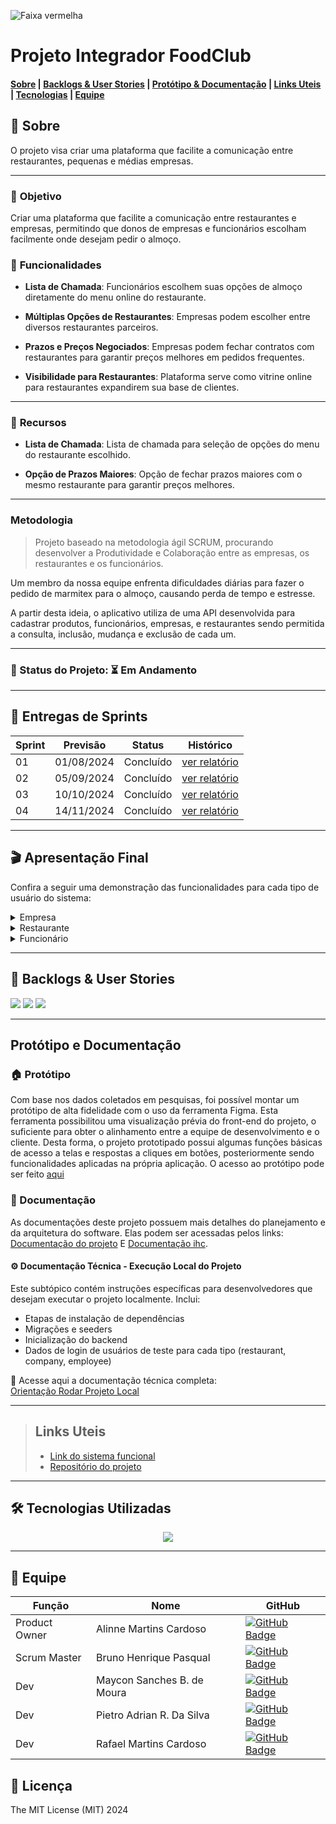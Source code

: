 ![Faixa vermelha](https://github.com/alinnecardoso/DocumentacaoFoodClub/blob/main/assets/banner/banner.png)



# Projeto Integrador FoodClub

#### [Sobre](#-Sobre) | [Backlogs & User Stories](#-backlogs--user-stories) | [Protótipo & Documentação](#protótipo-e-documentação) | [Links Uteis](#links-uteis) | [Tecnologias](#%EF%B8%8F-tecnologias-utilizadas) | [Equipe](#-equipe)

## 📑 Sobre

O projeto visa criar uma plataforma que facilite a comunicação entre restaurantes, pequenas e médias empresas.

---

### 🎯 **Objetivo**


Criar uma plataforma que facilite a comunicação entre restaurantes e empresas, permitindo que donos de empresas e funcionários escolham facilmente onde desejam pedir o almoço.


### 🚀 **Funcionalidades**

* **Lista de Chamada**: Funcionários escolhem suas opções de almoço diretamente do menu online do restaurante.

* **Múltiplas Opções de Restaurantes**: Empresas podem escolher entre diversos restaurantes parceiros.

* **Prazos e Preços Negociados**: Empresas podem fechar contratos com restaurantes para garantir preços melhores em pedidos frequentes.

* **Visibilidade para Restaurantes**: Plataforma serve como vitrine online para restaurantes expandirem sua base de clientes.

---
 
### 🧰 **Recursos**


* **Lista de Chamada**: Lista de chamada para seleção de opções do menu do restaurante escolhido.

* **Opção de Prazos Maiores**: Opção de fechar prazos maiores com o mesmo restaurante para garantir preços melhores.

---

### **Metodologia**

> Projeto baseado na metodologia ágil SCRUM, procurando desenvolver a Produtividade e Colaboração entre as empresas, os restaurantes e os funcionários.


Um membro da nossa equipe enfrenta dificuldades diárias para fazer o pedido de marmitex para o almoço, causando perda de tempo e estresse.

A partir desta ideia, o aplicativo utiliza de uma API desenvolvida para cadastrar produtos, funcionários, empresas, e restaurantes sendo permitida a consulta, inclusão, mudança e exclusão de cada um.

---

### 📌 Status do Projeto: ⏳ Em Andamento

---

## 🏁 Entregas de Sprints

| Sprint | Previsão | Status | Histórico |
| --- | --- | --- | --- |
| 01 | 01/08/2024 | Concluído | [ver relatório](https://github.com/alinnecardoso/DocumentacaoFoodClub/tree/main/sprints/sprint01) |
| 02 | 05/09/2024 | Concluído | [ver relatório](https://github.com/alinnecardoso/DocumentacaoFoodClub/tree/main/sprints/sprint02)|
| 03 | 10/10/2024 | Concluído | [ver relatório](https://github.com/alinnecardoso/DocumentacaoFoodClub/tree/main/sprints/sprint03)|
| 04 | 14/11/2024 | Concluído | [ver relatório](https://github.com/alinnecardoso/DocumentacaoFoodClub/tree/main/sprints/sprint04) |

---

## 🎬 Apresentação Final
Confira a seguir uma demonstração das funcionalidades para cada tipo de usuário do sistema:
<details>
  <summary>Empresa</summary>
  Tela da Empresa
</details>
<details>
  <summary>Restaurante</summary>
  Tela do Restaurante
</details>
<details>
  <summary>Funcionário</summary>
  Tela do Funcionário
</details>

---

## 👷 Backlogs & User Stories

<img src="./assets/img/Backlog.png">
<img src="./assets/img/Backlog das Sprints.png">
<img src="./assets/img/User Stories.png">

---

## Protótipo e Documentação

### 🏠 Protótipo 

Com base nos dados coletados em pesquisas, foi possível montar um protótipo de alta fidelidade com o uso da ferramenta Figma. Esta ferramenta possibilitou uma visualização prévia do front-end do projeto, o suficiente para obter o alinhamento entre a equipe de desenvolvimento e o cliente. Desta forma, o projeto prototipado possui algumas funções básicas de acesso a telas e respostas a cliques em botões, posteriormente sendo funcionalidades aplicadas na própria aplicação. O acesso ao protótipo pode ser feito [aqui](https://www.figma.com/design/KVKl4BrJ0W2aGKfArKYART/Esbo%C3%A7o-projeto-foodClub?node-id=0-1&t=wTcwWUv2qAJQYsXa-1)


### 📄 Documentação

As documentações deste projeto possuem mais detalhes do planejamento e da arquitetura do software. Elas podem ser acessadas pelos links: [Documentação do projeto](https://github.com/user-attachments/files/17894084/Projeto.Interdisciplinar.-.FoodClub.pdf) E [Documentação ihc](https://www.figma.com/proto/4uxN0iR5oVJuGYjuRZjTRc/PII---teste?node-id=44-14&t=S29QzT4LJsbFp4Ll-1).

#### ⚙️ Documentação Técnica - Execução Local do Projeto

Este subtópico contém instruções específicas para desenvolvedores que desejam executar o projeto localmente. Inclui:

- Etapas de instalação de dependências
- Migrações e seeders
- Inicialização do backend
- Dados de login de usuários de teste para cada tipo (restaurant, company, employee)

🔗 Acesse aqui a documentação técnica completa:  
[Orientação Rodar Projeto Local](https://github.com/alinnecardoso/DocumentacaoFoodClub/blob/rules/README.md)

---

> ## Links Uteis
> * [Link do sistema funcional](https://food-club-9b38.vercel.app/)
> * [Repositório do projeto](https://github.com/Bruno-Pasqual/foodClub)

---

## 🛠️ Tecnologias Utilizadas
<p align="center">
  <a href="https://skillicons.dev">
    <img src="https://skillicons.dev/icons?i=html,css,ts,react,prisma,nodejs,mongodb,figma" />
  </a>
</p>

---

## 👥 Equipe

| Função | Nome | GitHub |
| --- | --- | --- |
| Product Owner | Alinne Martins Cardoso | [![GitHub Badge](https://img.shields.io/badge/-Alinne-100000?style=for-the-badge&logo=github&logoColor=white&link=https://github.com/alinnecardoso)](https://github.com/alinnecardoso) |
| Scrum Master | Bruno Henrique Pasqual | [![GitHub Badge](https://img.shields.io/badge/-Bruno-100000?style=for-the-badge&logo=github&logoColor=white&link=https://github.com/Bruno-Pasqual)](https://github.com/Bruno-Pasqual) |
| Dev | Maycon Sanches B. de Moura | [![GitHub Badge](https://img.shields.io/badge/-Maycon-100000?style=for-the-badge&logo=github&logoColor=white&link=https://github.com/MayconBasilio)](https://github.com/MayconBasilio) |
| Dev | Pietro Adrian R. Da Silva | [![GitHub Badge](https://img.shields.io/badge/-Pietro-100000?style=for-the-badge&logo=github&logoColor=white&link=https://github.com/pietro-adrian)](https://github.com/pietro-adrian) |
| Dev | Rafael Martins Cardoso | [![GitHub Badge](https://img.shields.io/badge/-Rafael-100000?style=for-the-badge&logo=github&logoColor=white&link=https://github.com/rafacardoso17)](https://github.com/rafacardoso17) |

## 🪪 Licença

The MIT License (MIT) 2024
